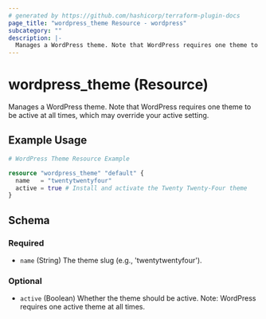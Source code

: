 ```yaml
---
# generated by https://github.com/hashicorp/terraform-plugin-docs
page_title: "wordpress_theme Resource - wordpress"
subcategory: ""
description: |-
  Manages a WordPress theme. Note that WordPress requires one theme to be active at all times, which may override your active setting.
---
```


# wordpress_theme (Resource)

Manages a WordPress theme. Note that WordPress requires one theme to be active at all times, which may override your active setting.

## Example Usage

```terraform
# WordPress Theme Resource Example

resource "wordpress_theme" "default" {
  name   = "twentytwentyfour"
  active = true # Install and activate the Twenty Twenty-Four theme
}
```

<!-- schema generated by tfplugindocs -->
## Schema

### Required

- `name` (String) The theme slug (e.g., 'twentytwentyfour').

### Optional

- `active` (Boolean) Whether the theme should be active. Note: WordPress requires one active theme at all times.
